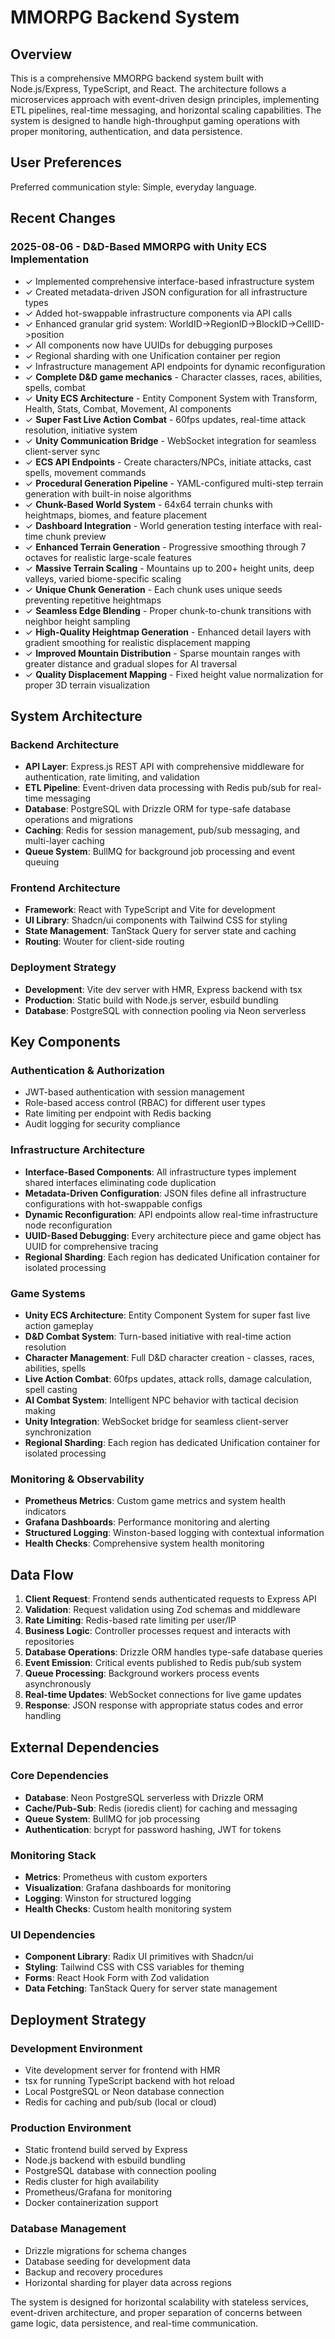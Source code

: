 # MMORPG Backend System

## Overview

This is a comprehensive MMORPG backend system built with Node.js/Express, TypeScript, and React. The architecture follows a microservices approach with event-driven design principles, implementing ETL pipelines, real-time messaging, and horizontal scaling capabilities. The system is designed to handle high-throughput gaming operations with proper monitoring, authentication, and data persistence.

## User Preferences

Preferred communication style: Simple, everyday language.

## Recent Changes

### 2025-08-06 - D&D-Based MMORPG with Unity ECS Implementation
- ✓ Implemented comprehensive interface-based infrastructure system
- ✓ Created metadata-driven JSON configuration for all infrastructure types
- ✓ Added hot-swappable infrastructure components via API calls
- ✓ Enhanced granular grid system: WorldID->RegionID->BlockID->CellID->position
- ✓ All components now have UUIDs for debugging purposes
- ✓ Regional sharding with one Unification container per region
- ✓ Infrastructure management API endpoints for dynamic reconfiguration
- ✓ **Complete D&D game mechanics** - Character classes, races, abilities, spells, combat
- ✓ **Unity ECS Architecture** - Entity Component System with Transform, Health, Stats, Combat, Movement, AI components
- ✓ **Super Fast Live Action Combat** - 60fps updates, real-time attack resolution, initiative system
- ✓ **Unity Communication Bridge** - WebSocket integration for seamless client-server sync
- ✓ **ECS API Endpoints** - Create characters/NPCs, initiate attacks, cast spells, movement commands
- ✓ **Procedural Generation Pipeline** - YAML-configured multi-step terrain generation with built-in noise algorithms
- ✓ **Chunk-Based World System** - 64x64 terrain chunks with heightmaps, biomes, and feature placement
- ✓ **Dashboard Integration** - World generation testing interface with real-time chunk preview
- ✓ **Enhanced Terrain Generation** - Progressive smoothing through 7 octaves for realistic large-scale features
- ✓ **Massive Terrain Scaling** - Mountains up to 200+ height units, deep valleys, varied biome-specific scaling
- ✓ **Unique Chunk Generation** - Each chunk uses unique seeds preventing repetitive heightmaps
- ✓ **Seamless Edge Blending** - Proper chunk-to-chunk transitions with neighbor height sampling
- ✓ **High-Quality Heightmap Generation** - Enhanced detail layers with gradient smoothing for realistic displacement mapping
- ✓ **Improved Mountain Distribution** - Sparse mountain ranges with greater distance and gradual slopes for AI traversal
- ✓ **Quality Displacement Mapping** - Fixed height value normalization for proper 3D terrain visualization

## System Architecture

### Backend Architecture
- **API Layer**: Express.js REST API with comprehensive middleware for authentication, rate limiting, and validation
- **ETL Pipeline**: Event-driven data processing with Redis pub/sub for real-time messaging
- **Database**: PostgreSQL with Drizzle ORM for type-safe database operations and migrations
- **Caching**: Redis for session management, pub/sub messaging, and multi-layer caching
- **Queue System**: BullMQ for background job processing and event queuing

### Frontend Architecture
- **Framework**: React with TypeScript and Vite for development
- **UI Library**: Shadcn/ui components with Tailwind CSS for styling
- **State Management**: TanStack Query for server state and caching
- **Routing**: Wouter for client-side routing

### Deployment Strategy
- **Development**: Vite dev server with HMR, Express backend with tsx
- **Production**: Static build with Node.js server, esbuild bundling
- **Database**: PostgreSQL with connection pooling via Neon serverless

## Key Components

### Authentication & Authorization
- JWT-based authentication with session management
- Role-based access control (RBAC) for different user types
- Rate limiting per endpoint with Redis backing
- Audit logging for security compliance

### Infrastructure Architecture
- **Interface-Based Components**: All infrastructure types implement shared interfaces eliminating code duplication
- **Metadata-Driven Configuration**: JSON files define all infrastructure configurations with hot-swappable configs
- **Dynamic Reconfiguration**: API endpoints allow real-time infrastructure node reconfiguration
- **UUID-Based Debugging**: Every architecture piece and game object has UUID for comprehensive tracing
- **Regional Sharding**: Each region has dedicated Unification container for isolated processing

### Game Systems
- **Unity ECS Architecture**: Entity Component System for super fast live action gameplay
- **D&D Combat System**: Turn-based initiative with real-time action resolution
- **Character Management**: Full D&D character creation - classes, races, abilities, spells
- **Live Action Combat**: 60fps updates, attack rolls, damage calculation, spell casting
- **AI Combat System**: Intelligent NPC behavior with tactical decision making
- **Unity Integration**: WebSocket bridge for seamless client-server synchronization
- **Regional Sharding**: Each region has dedicated Unification container for isolated processing

### Monitoring & Observability
- **Prometheus Metrics**: Custom game metrics and system health indicators
- **Grafana Dashboards**: Performance monitoring and alerting
- **Structured Logging**: Winston-based logging with contextual information
- **Health Checks**: Comprehensive system health monitoring

## Data Flow

1. **Client Request**: Frontend sends authenticated requests to Express API
2. **Validation**: Request validation using Zod schemas and middleware
3. **Rate Limiting**: Redis-based rate limiting per user/IP
4. **Business Logic**: Controller processes request and interacts with repositories
5. **Database Operations**: Drizzle ORM handles type-safe database queries
6. **Event Emission**: Critical events published to Redis pub/sub system
7. **Queue Processing**: Background workers process events asynchronously
8. **Real-time Updates**: WebSocket connections for live game updates
9. **Response**: JSON response with appropriate status codes and error handling

## External Dependencies

### Core Dependencies
- **Database**: Neon PostgreSQL serverless with Drizzle ORM
- **Cache/Pub-Sub**: Redis (ioredis client) for caching and messaging
- **Queue System**: BullMQ for job processing
- **Authentication**: bcrypt for password hashing, JWT for tokens

### Monitoring Stack
- **Metrics**: Prometheus with custom exporters
- **Visualization**: Grafana dashboards for monitoring
- **Logging**: Winston for structured logging
- **Health Checks**: Custom health monitoring system

### UI Dependencies
- **Component Library**: Radix UI primitives with Shadcn/ui
- **Styling**: Tailwind CSS with CSS variables for theming
- **Forms**: React Hook Form with Zod validation
- **Data Fetching**: TanStack Query for server state management

## Deployment Strategy

### Development Environment
- Vite development server for frontend with HMR
- tsx for running TypeScript backend with hot reload
- Local PostgreSQL or Neon database connection
- Redis for caching and pub/sub (local or cloud)

### Production Environment
- Static frontend build served by Express
- Node.js backend with esbuild bundling
- PostgreSQL database with connection pooling
- Redis cluster for high availability
- Prometheus/Grafana for monitoring
- Docker containerization support

### Database Management
- Drizzle migrations for schema changes
- Database seeding for development data
- Backup and recovery procedures
- Horizontal sharding for player data across regions

The system is designed for horizontal scalability with stateless services, event-driven architecture, and proper separation of concerns between game logic, data persistence, and real-time communication.